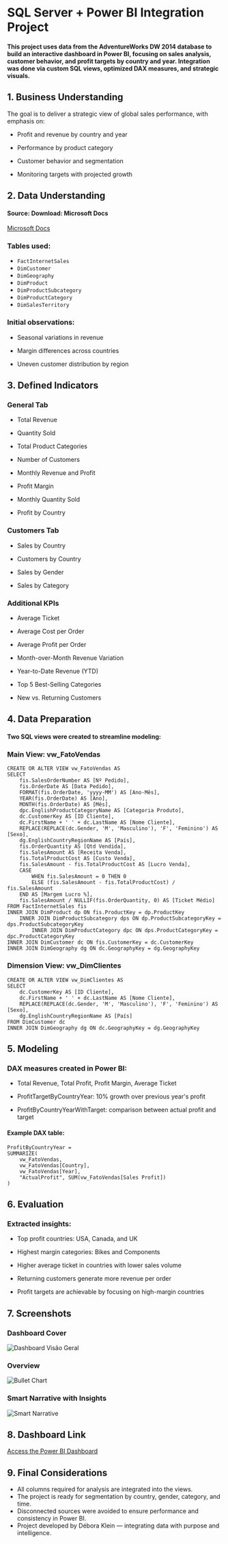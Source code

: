# SQL Server + Power BI Integration Project
#### This project uses data from the AdventureWorks DW 2014 database to build an interactive dashboard in Power BI, focusing on sales analysis, customer behavior, and profit targets by country and year. Integration was done via custom SQL views, optimized DAX measures, and strategic visuals.

## 1. Business Understanding
The goal is to deliver a strategic view of global sales performance, with emphasis on:

- Profit and revenue by country and year

- Performance by product category

- Customer behavior and segmentation

- Monitoring targets with projected growth

## 2. Data Understanding
#### Source: Download: Microsoft Docs 
[Microsoft Docs](https://docs.microsoft.com/pt-br/sql/samples/adventureworks-install-configure?view=sql-server-ver16&tabs=ssms)

### Tables used:

- `FactInternetSales`
- `DimCustomer`
- `DimGeography`
- `DimProduct`
- `DimProductSubcategory`
- `DimProductCategory`
- `DimSalesTerritory`

### Initial observations:

- Seasonal variations in revenue

- Margin differences across countries

- Uneven customer distribution by region

## 3. Defined Indicators
### General Tab
- Total Revenue

- Quantity Sold

- Total Product Categories

- Number of Customers

- Monthly Revenue and Profit

- Profit Margin

- Monthly Quantity Sold

- Profit by Country

### Customers Tab
- Sales by Country

- Customers by Country

- Sales by Gender

- Sales by Category

### Additional KPIs
- Average Ticket

- Average Cost per Order

- Average Profit per Order

- Month-over-Month Revenue Variation

- Year-to-Date Revenue (YTD)

- Top 5 Best-Selling Categories

- New vs. Returning Customers


## 4. Data Preparation
#### Two SQL views were created to streamline modeling:

### Main View: vw_FatoVendas
````
CREATE OR ALTER VIEW vw_FatoVendas AS
SELECT
    fis.SalesOrderNumber AS [Nº Pedido],
    fis.OrderDate AS [Data Pedido],
    FORMAT(fis.OrderDate, 'yyyy-MM') AS [Ano-Mês],
    YEAR(fis.OrderDate) AS [Ano],
    MONTH(fis.OrderDate) AS [Mês],
    dpc.EnglishProductCategoryName AS [Categoria Produto],
    dc.CustomerKey AS [ID Cliente],
    dc.FirstName + ' ' + dc.LastName AS [Nome Cliente],
    REPLACE(REPLACE(dc.Gender, 'M', 'Masculino'), 'F', 'Feminino') AS [Sexo],
    dg.EnglishCountryRegionName AS [País],
    fis.OrderQuantity AS [Qtd Vendida],
    fis.SalesAmount AS [Receita Venda],
    fis.TotalProductCost AS [Custo Venda],
    fis.SalesAmount - fis.TotalProductCost AS [Lucro Venda],
    CASE 
        WHEN fis.SalesAmount = 0 THEN 0
        ELSE (fis.SalesAmount - fis.TotalProductCost) / fis.SalesAmount
    END AS [Margem Lucro %],
    fis.SalesAmount / NULLIF(fis.OrderQuantity, 0) AS [Ticket Médio]
FROM FactInternetSales fis
INNER JOIN DimProduct dp ON fis.ProductKey = dp.ProductKey
    INNER JOIN DimProductSubcategory dps ON dp.ProductSubcategoryKey = dps.ProductSubcategoryKey
        INNER JOIN DimProductCategory dpc ON dps.ProductCategoryKey = dpc.ProductCategoryKey
INNER JOIN DimCustomer dc ON fis.CustomerKey = dc.CustomerKey
INNER JOIN DimGeography dg ON dc.GeographyKey = dg.GeographyKey
````
### Dimension View: vw_DimClientes
````
CREATE OR ALTER VIEW vw_DimClientes AS
SELECT
    dc.CustomerKey AS [ID Cliente],
    dc.FirstName + ' ' + dc.LastName AS [Nome Cliente],
    REPLACE(REPLACE(dc.Gender, 'M', 'Masculino'), 'F', 'Feminino') AS [Sexo],
    dg.EnglishCountryRegionName AS [País]
FROM DimCustomer dc
INNER JOIN DimGeography dg ON dc.GeographyKey = dg.GeographyKey
````

## 5. Modeling
### DAX measures created in Power BI:

- Total Revenue, Total Profit, Profit Margin, Average Ticket

- ProfitTargetByCountryYear: 10% growth over previous year's profit

- ProfitByCountryYearWithTarget: comparison between actual profit and target

#### Example DAX table:
````
ProfitByCountryYear = 
SUMMARIZE(
    vw_FatoVendas,
    vw_FatoVendas[Country],
    vw_FatoVendas[Year],
    "ActualProfit", SUM(vw_FatoVendas[Sales Profit])
)
````
## 6. Evaluation
### Extracted insights:

- Top profit countries: USA, Canada, and UK

- Highest margin categories: Bikes and Components

- Higher average ticket in countries with lower sales volume

- Returning customers generate more revenue per order

- Profit targets are achievable by focusing on high-margin countries

## 7. Screenshots

### Dashboard Cover
![Dashboard Visão Geral](https://github.com/user-attachments/assets/7359f55e-53f7-4a3c-92cc-6036491f303e)
### Overview
![Bullet Chart](https://github.com/user-attachments/assets/88cb4f99-8984-47d1-adb5-2b57eed0658e)
### Smart Narrative with Insights
![Smart Narrative](https://github.com/user-attachments/assets/5b522dca-2249-4e22-a538-0743a5c6de69)


## 8. Dashboard Link

[Access the Power BI Dashboard](https://app.powerbi.com/view?r=eyJrIjoiNGFiNzA1YjEtODI1ZS00MmIxLWJhYTItYWUzYzQ2YmYwZjFlIiwidCI6IjY1OWNlMmI4LTA3MTQtNDE5OC04YzM4LWRjOWI2MGFhYmI1NyJ9)

## 9. Final Considerations
- All columns required for analysis are integrated into the views.
- The project is ready for segmentation by country, gender, category, and time. 
- Disconnected sources were avoided to ensure performance and consistency in Power BI.
- Project developed by Débora Klein — integrating data with purpose and intelligence.


